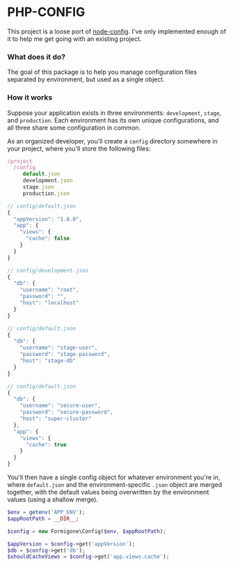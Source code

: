 # PHP-CONFIG

This project is a loose port of [node-config](https://www.npmjs.com/package/config). I've only implemented enough of it to help me get going with an existing project.

### What does it do?

The goal of this package is to help you manage configuration files separated by environment, but used as a single object.

### How it works

Suppose your application exists in three environments: `development`, `stage`, and `production`. Each environment has its own unique configurations, and all three share some configuration in common.

As an organized developer, you'll create a `config` directory somewhere in your project, where you'll store the following files:

```javascript
/project
  /config
     default.json
     development.json
     stage.json
     production.json

// config/default.json
{
  "appVersion": "1.0.0",
  "app": {
    "views": {
      "cache": false
    }
  }
}

// config/development.json
{
  "db": {
    "username": "root",
    "password": "",
    "host": "localhost"
  }
}

// config/default.json
{
  "db": {
    "username": "stage-user",
    "password": "stage-password",
    "host": "stage-db"
  }
}

// config/default.json
{
  "db": {
    "username": "secure-user",
    "password": "secure-password",
    "host": "super-cluster"
  },
  "app": {
    "views": {
      "cache": true
    }
  }
}
```

You'll then have a single config object for whatever environment you're in, where `default.json` and the environment-specific `.json` object are merged together, with the default values being overwritten by the environment values (using a shallow merge).

```php
$env = getenv('APP_ENV');
$appRootPath = __DIR__;

$config = new Formigone\Config($env, $appRootPath);

$appVersion = $config->get('appVersion');
$db = $config->get('db');
$shouldCacheViews = $config->get('app.views.cache');
```
